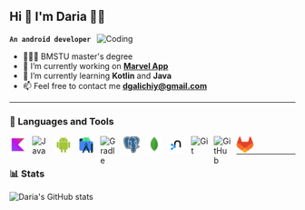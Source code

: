 ## Hi 👋 I'm Daria 👩‍💻

<img align="right" alt="Coding" width="350" src="https://i.pinimg.com/originals/f8/51/6b/f8516b9c0ee5497018254b2750042240.gif">

**`An android developer`**


- 👩🏻‍🎓 BMSTU master's degree
- 🔭 I’m currently working on **[Marvel App](https://github.com/daria-galichiy/marvelApp/tree/modularization)**
- 🌱 I’m currently learning **Kotlin** and **Java**
- 📫 Feel free to contact me **dgalichiy@gmail.com**

---

### 🧰 Languages and Tools

<img align="left" alt="Kotlin" width="30px" style="padding-right:10px;" src="https://raw.githubusercontent.com/devicons/devicon/1119b9f84c0290e0f0b38982099a2bd027a48bf1/icons/kotlin/kotlin-original.svg"/>
<img align="left" alt="Java" width="30px" style="padding-right:10px;" src="https://cdn.jsdelivr.net/gh/devicons/devicon/icons/java/java-original.svg"/>
<img align="left" alt="Android" width="30px" style="padding-right:10px;" src="https://raw.githubusercontent.com/devicons/devicon/1119b9f84c0290e0f0b38982099a2bd027a48bf1/icons/android/android-original.svg"/>
<img align="left" alt="AndroidStudio" width="30px" style="padding-right:10px;" src="https://raw.githubusercontent.com/devicons/devicon/1119b9f84c0290e0f0b38982099a2bd027a48bf1/icons/androidstudio/androidstudio-original.svg"/>
<img align="left" alt="Gradle" width="30px" style="padding-right:10px;" src="https://cdn.jsdelivr.net/gh/devicons/devicon/icons/gradle/gradle-plain.svg" />
<img align="left" alt="PostgreSql" width="30px" style="padding-right:10px;" src="https://raw.githubusercontent.com/devicons/devicon/1119b9f84c0290e0f0b38982099a2bd027a48bf1/icons/postgresql/postgresql-original.svg" />
<img align="left" alt="MongoDb" width="30px" style="padding-right:10px;" src="https://raw.githubusercontent.com/devicons/devicon/1119b9f84c0290e0f0b38982099a2bd027a48bf1/icons/mongodb/mongodb-original.svg" />
<img align="left" alt="Neo4j" width="30px" style="padding-right:10px;" src="https://raw.githubusercontent.com/devicons/devicon/1119b9f84c0290e0f0b38982099a2bd027a48bf1/icons/neo4j/neo4j-original.svg" />
<img align="left" alt="Git" width="30px" style="padding-right:10px;" src="https://cdn.jsdelivr.net/gh/devicons/devicon/icons/git/git-original.svg" />
<img align="left" alt="GitHub" width="30px" style="padding-right:10px;" src="https://cdn.jsdelivr.net/gh/devicons/devicon/icons/github/github-original.svg" />
<img align="left" alt="GitLab" width="30px" style="padding-right:10px;" src="https://raw.githubusercontent.com/devicons/devicon/1119b9f84c0290e0f0b38982099a2bd027a48bf1/icons/gitlab/gitlab-original.svg" />
<br /> 
 
--- 
 
### 📊 Stats 
 
![Daria's GitHub stats](https://github-readme-stats.vercel.app/api?username=daria-galichiy&show_icons=true&theme=gruvbox) 
 
 
